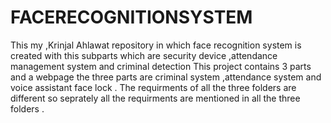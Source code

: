 # FACERECOGNITIONSYSTEM
This my ,Krinjal Ahlawat repository in which face recognition system is created with this subparts which are security device ,attendance management system and criminal detection This project contains 3 parts and a webpage the three parts are criminal system ,attendance system and voice assistant face lock . The requirments of all the three folders are different so seprately all the requirments are mentioned in all the three folders .
